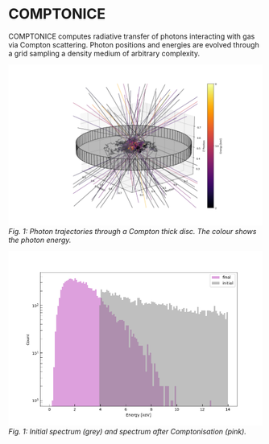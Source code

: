# COMPTONICE
COMPTONICE computes radiative transfer of photons interacting with gas via Compton scattering. Photon positions and energies are evolved through a grid sampling a density medium of arbitrary complexity.  


![Alt Text](figComptonice.png)
<em> Fig. 1: Photon trajectories through a Compton thick disc. The colour shows the photon energy. </em>

![Alt Text](figComptonice2.png)
<em> Fig. 1: Initial spectrum (grey) and spectrum after Comptonisation (pink). </em>
